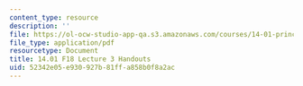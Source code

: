 ```yaml
---
content_type: resource
description: ''
file: https://ol-ocw-studio-app-qa.s3.amazonaws.com/courses/14-01-principles-of-microeconomics-fall-2018/52342e05e930927b81ffa858b0f8a2ac_MIT14_01F18_handout3.pdf
file_type: application/pdf
resourcetype: Document
title: 14.01 F18 Lecture 3 Handouts
uid: 52342e05-e930-927b-81ff-a858b0f8a2ac
---
```

